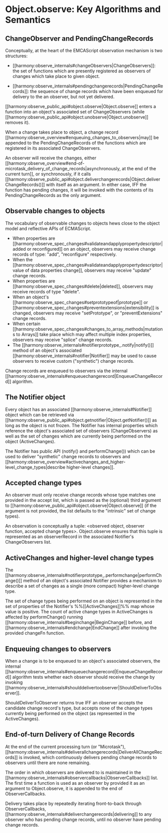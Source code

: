 # Object.observe: Key Algorithms and Semantics









## ChangeObserver and PendingChangeRecords

Conceptually, at the heart of the EMCAScript observation mechanism is two structures:

  * [[harmony:observe_internals#changeObservers|ChangeObservers]]: the set of functions which are presently registered as observers of changes which take place to given object.

  * [[harmony:observe_internals#pendingchangerecords|PendingChangeRecords]]: the sequence of change records which have been enqueued for delivery to the an observer, but not yet delivered.



[[harmony:observe_public_api#object.observe|Object.observe]] enters a function into an object's associated set of ChangeObservers (while [[harmony:observe_public_api#object.unobserve|Object.unobserve]] removes it).

When a change takes place to object, a change record [[harmony:observe_overview#enqueuing_changes_to_observers|may]] be appended to the PendingChangeRecords of the functions which are registered in its associated ChangeObservers.

An observer will receive the changes, either [[harmony:observe_overview#end-of-microtask_delivery_of_change_records|asynchronously, at the end of the current turn]], or synchronously, if it calls [[harmony:observe_public_api#object.deliverchangerecords|Object.deliverChangeRecords()]] with itself as an argument. In either case, IFF the function has pending changes, it will be invoked with the contents of its PendingChangeRecords as the only argument.





## Observable changes to objects

The vocabulary of observable changes to objects hews close to the object model and reflective APIs of ECMAScript.
  - When properties are [[harmony:observe_spec_changes#validateandapplypropertydescriptor|added or reconfigured]] on an object, observers may receive change records of type: "add", "reconfigure" respectively.
  - When the [[harmony:observe_spec_changes#validateandapplypropertydescriptor|value of data properties change]], observers may receive "update" change records.
  - When properties are [[harmony:observe_spec_changes#delete|deleted]], observers may receive records of type "delete".
  - When an object's [[harmony:observe_spec_changes#setprototypeof|prototype]] or [[harmony:observe_spec_changes#preventextensions|extensibility]] is changed, observers may receive "setPrototype", or "preventExtensions" change records.
  - When certain [[harmony:observe_spec_changes#changes_to_array_methods|mutations to Arrays]] take place which may affect multiple index properties, observers may receive "splice" change records.
  - The [[harmony:observe_internals#notifierprototype_.notify|notify()]] method of an object's associated [[harmony:observe_internals#notifier|Notifier]] may be used to cause observers to receive custom ("synthetic") change records.

Change records are enqueued to observers via the internal [[harmony:observe_internals#enqueuechangerecord|EnqueueChangeRecord]] algorithm.






## The Notifier object

Every object has an associated [[harmony:observe_internals#Notifier]] object which can be retrieved via [[harmony:observe_public_api#object.getnotifier|Object.getNotifier()]] as long as the object is not frozen. The Notifier has internal properties which reference the object's associated set of observers (ChangeObservers) as well as the set of changes which are currently being performed on the object (ActiveChanges).

The Notifier has public API (notify() and performChange()) which can be used to deliver "synthetic" change records to observers and [[harmony:observe_overview#activechanges_and_higher-level_change_types|describe higher-level changes]].

## Accepted change types

An observer must only receive change records whose type matches one provided in the accept list, which is passed as the (optional) third argument to [[harmony:observe_public_api#object.observe|Object.observe]] (if the argument is not provided, the list defaults to the "intrinsic" set of change types).

An observation is conceptually a tuple: <observed object, observer function, accepted change types>. Object.observe ensures that this tuple is represented as an observerRecord in the associated Notifier's ChangeObservers list.


## ActiveChanges and higher-level change types

The [[harmony:observe_internals#notifierprototype_.performchange|performChange()]] method of an object's associated Notifier provides a mechanism to describe a set of changes as a single (more compact) higher-level change type.

The set of change types being performed on an object is represented in the set of properties of the Notifier's %%[[ActiveChanges]]%% map whose value is positive. The count of active change types in ActiveChanges is affected by performChange() running [[harmony:observe_internals#beginchange|BeginChange]] before, and [[harmony:observe_internals#endchange|EndChange]] after invoking the provided changeFn function.

## Enqueuing changes to observers

When a change is to be enqueued to an object's associated observers, the internal [[harmony:observe_internals#enqueuechangerecord|EnqueueChangeRecord]] algorithm tests whether each observer should receive the change by invoking [[harmony:observe_internals#shoulddelivertoobserver|ShouldDeliverToObserver]].

ShouldDeliverToObserver returns true IFF an observer accepts the candidate change record's type, but accepts none of the change types currently being performed on the object (as represented in the ActiveChanges).


## End-of-turn Delivery of Change Records

At the end of the current processing turn (or "Microtask"), [[harmony:observe_internals#deliverallchangerecords|DeliverAllChangeRecords]] is invoked, which continuously delivers pending change records to observers until there are none remaining.

The order in which observers are delivered to is maintained in the [[harmony:observe_internals#observercallbacks|ObserverCallbacks]] list. The first time a function is used as an observer by provided it as an argument to Object.observe, it is appended to the end of ObserverCallbacks.

Delivery takes place by repeatedly iterating front-to-back through ObserverCallbacks, [[harmony:observe_internals#deliverchangerecords|delivering]] to any observer who has pending change records, until no observer have pending change records.
